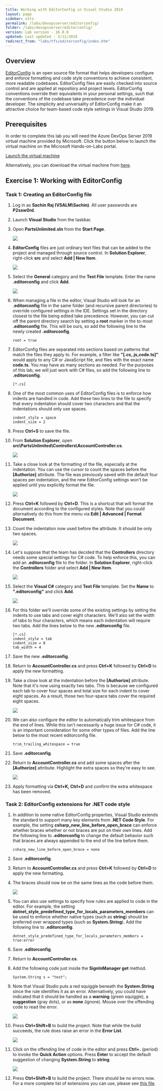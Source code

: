 ```yaml
---
title: Working with EditorConfig in Visual Studio 2019
layout: page
sidebar: vsts
permalink: /labs/devopsserver/editorconfig/
folder: /labs/devopsserver/editorconfig/
version: Lab version - 16.0.0
updated: Last updated - 3/11/2019
redirect_from: "labs/tfs/editorconfig/index.htm"
---
```

<div class="rw-ui-container"></div>

<a name="Overview"></a>
## Overview ##

[EditorConfig](http://editorconfig.org/) is an open source file format that helps developers configure and enforce formatting and code style conventions to achieve consistent, more readable codebases. EditorConfig files are easily checked into source control and are applied at repository and project levels. EditorConfig conventions override their equivalents in your personal settings, such that the conventions of the codebase take precedence over the individual developer. The simplicity and universality of EditorConfig make it an attractive choice for team-based code style settings in Visual Studio 2019.

<a name="Prerequisites"></a>
## Prerequisites ##

In order to complete this lab you will need the Azure DevOps Server 2019 virtual machine provided by Microsoft. Click the button below to launch the virtual machine on the Microsoft Hands-on-Labs portal.

<a href="https://labondemand.com/AuthenticatedLaunch/38318?providerId=4" class="launch-hol" role="button" target="_blank"><span class="lab-details">Launch the virtual machine</span></a>

Alternatively, you can download the virtual machine from [here](../devopsvmdownload).

<a name="Exercise1"></a>
## Exercise 1: Working with EditorConfig ##

<a name="Ex1Task1"></a>
### Task 1: Creating an EditorConfig file ###

1. Log in as **Sachin Raj (VSALM\Sachin)**. All user passwords are **P2ssw0rd**.

1. Launch **Visual Studio** from the taskbar.

1. Open **PartsUnlimited.sln** from the **Start Page**.

    ![](images/000.png)

1. **EditorConfig** files are just ordinary text files that can be added to the project and managed through source control. In **Solution Explorer**, right-click **src** and select **Add \| New Item**.

    ![](images/001.png)

1. Select the **General** category and the **Text File** template. Enter the name **.editorconfig** and click **Add**.

    ![](images/002.png)

1. When managing a file in the editor, Visual Studio will look for an **.editorconfig** file in the same folder (and recursive parent directories) to override configured settings in the IDE. Settings set in the directory closest to the file being edited take precedence. However, you can cut off the parent directory search by setting a **root** marker in the to-most **.editorconfig** file. This will be ours, so add the following line to the newly created **.editorconfig**.

    ```
    root = true
    ```
1. EditorConfig files are separated into sections based on patterns that match the files they apply to. For example, a filter like **"[*.cs,*.js,code.ts]"** would apply to any C# or JavaScript file, and files with the exact name **code.ts**. You may have as many sections as needed. For the purposes of this lab, we will just work with C# files, so add the following line to **.editorconfig**.

    ```
    [*.cs]
    ```
1. One of the most common uses of EditorConfig files is to enforce how indents are handled in code. Add these two lines to the file to specify that every indentation should cover two characters and that the indentations should only use spaces.

    ```
    indent_style = space
    indent_size = 2
    ```
1. Press **Ctrl+S** to save the file.

1. From **Solution Explorer**, open **src\PartsUnlimited\Controllers\AccountController.cs**.

    ![](images/003.png)

1. Take a close look at the formatting of the file, especially at the indentation. You can use the cursor to count the spaces before the **[Authorize]** attribute. The file was previously saved with the default four spaces per indentation, and the new EditorConfig settings won't be applied until you explicitly format the file.

    ![](images/004.png)

1. Press **Ctrl+K** followed by **Ctrl+D**. This is a shortcut that will format the document according to the configured styles. Note that you could alternatively do this from the menu via **Edit \| Advanced \| Format Document**.

1. Count the indentation now used before the attribute. It should be only two spaces.

    ![](images/005.png)

1. Let's suppose that the team has decided that the **Controllers** directory needs some special settings for C# code. To help enforce this, you can add an **.editorconfig** file to the folder. In **Solution Explorer**, right-click the **Controllers** folder and select **Add \| New Item**.

    ![](images/006.png)

1. Select the **Visual C#** category and **Text File** template. Set the **Name** to **".editorconfig"** and click **Add**.

    ![](images/007.png)

1. For this folder we'll override some of the existing settings by setting the indents to use tabs and cover eight characters. We'll also set the width of tabs to four characters, which means each indentation will require two tabs. Add the lines below to the new **.editorconfig** file.

    ```
    [*.cs]
    indent_style = tab
    indent_size = 8
    tab_width = 4
    ```
1. Save the new **.editorconfig**.

1. Return to **AccountController.cs** and press **Ctrl+K** followed by **Ctrl+D** to apply the new formatting.

1. Take a close look at the indentation before the **[Authorize]** attribute. Note that it's now using exactly two tabs. This is because we configured each tab to cover four spaces and total size for each indent to cover eight spaces. As a result, those two four-space tabs cover the required eight spaces.

    ![](images/008.png)

1. We can also configure the editor to automatically trim whitespace from the end of lines. While this isn't necessarily a huge issue for C# code, it is an important consideration for some other types of files. Add the line below to the most recent editorconfig file.

    ```
    trim_trailing_whitespace = true
    ```
1. Save **.editorconfig**.

1. Return to **AccountController.cs** and add some spaces after the **[Authorize]** attribute. Highlight the extra spaces so they're easy to see.

    ![](images/009.png)

1. Apply formatting via **Ctrl+K, Ctrl+D** and confirm the extra whitespace has been removed.

<a name="Ex1Task2"></a>
### Task 2: EditorConfig extensions for .NET code style ###

1. In addition to some native EditorConfig properties, Visual Studio extends the standard to support many key elements from **.NET Code Style**. For example, the setting **csharp_new_line_before_open_brace** can enforce whether braces whether or not braces are put on their own lines. Add the following line to **.editorconfig** to change the default behavior such that braces are always appended to the end of the line before them.

    ```
    csharp_new_line_before_open_brace = none
    ```
1. Save **.editorconfig**.

1. Return to **AccountController.cs** and press **Ctrl+K** followed by **Ctrl+D** to apply the new formatting.

1. The braces should now be on the same lines as the code before them.

    ![](images/010.png)

1. You can also use settings to specify how rules are applied to code in the editor. For example, the setting **dotnet_style_predefined_type_for_locals_parameters_members** can be used to enforce whether native types (such as **string**) should be preferred over wrapped types (such as **System.String**). Add the following line to **.editorconfig**.

    ```
    dotnet_style_predefined_type_for_locals_parameters_members = true:error
    ```
1. Save **.editorconfig**.

1. Return to **AccountController.cs**.

1. Add the following code just inside the **SignInManager get** method.

    ```
    System.String s = "test";
    ```
1. Note that Visual Studio puts a red squiggle beneath the **System.String** since the rule identifies it as an error. Alternatively, you could have indicated that it should be handled as a **warning** (green squiggle), a **suggestion** (gray dots), or as **none** (ignore). Mouse over the offending code to read the error.

    ![](images/011.png)

1. Press **Ctrl+Shift+B** to build the project. Note that while the build succeeds, the rule does raise an error in the **Error List**.

    ![](images/012.png)

1. Click on the offending line of code in the editor and press **Ctrl+.** (period) to invoke the **Quick Action** options. Press **Enter** to accept the default suggestion of changing **System.String** to **string**.

    ![](images/013.png)

1. Press **Ctrl+Shift+B** to build the project. There should be no errors now. For a more complete list of extensions you can use, please see [this file](https://github.com/dotnet/roslyn/blob/master/.editorconfig).

